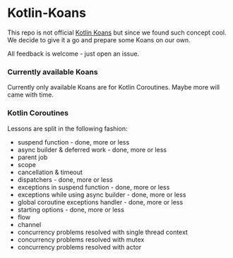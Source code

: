 # Kotlin-Koans

This repo is not official [Kotlin Koans](https://kotlinlang.org/docs/tutorials/koans.html)
but since we found such concept cool.
We decide to give it a go and prepare some Koans on our own.

All feedback is welcome - just open an issue.

### Currently available Koans
Currently only available Koans are for Kotlin Coroutines.
Maybe more will came with time.

### Kotlin Coroutines
Lessons are split in the following fashion:
- suspend function - done, more or less
- async builder & deferred work - done, more or less
- parent job
- scope
- cancellation & timeout
- dispatchers - done, more or less
- exceptions in suspend function - done, more or less
- exceptions while using async builder - done, more or less
- global coroutine exceptions handler - done, more or less
- starting options - done, more or less
- flow
- channel
- concurrency problems resolved with single thread context
- concurrency problems resolved with mutex
- concurrency problems resolved with actor